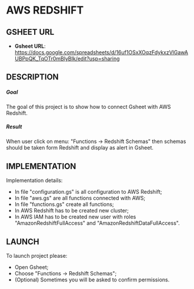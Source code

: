 AWS REDSHIFT
============


GSHEET URL
----------

* **Gsheet URL**: https://docs.google.com/spreadsheets/d/16uf1OSxXOqzFdykxzVlGawAUBPpQK_TqOTr0mBlyBIk/edit?usp=sharing


DESCRIPTION
-----------

##### Goal
The goal of this project is to show how to connect Gsheet with AWS Redshift. 

##### Result 
When user click on menu: "Functions -> Redshift Schemas" then schemas should be taken form Redshift and display as alert in Gsheet.


IMPLEMENTATION
-----------

Implementation details:
* In file "configuration.gs" is all configuration to AWS Redshift;
* In file "aws.gs" are all functions connected with AWS;
* In file "functions.gs" create all functions;
* In AWS Redshift has to be created new cluster;
* In AWS IAM has to be created new user with roles "AmazonRedshiftFullAccess" and "AmazonRedshiftDataFullAccess". 
  

LAUNCH
------

To launch project please:
* Open Gsheet;
* Choose "Functions -> Redshift Schemas";
* (Optional) Sometimes you will be asked to confirm permissions.
